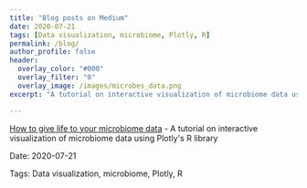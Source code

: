 ```yaml
---
title: "Blog posts on Medium"
date: 2020-07-21
tags: [Data visualization, microbiome, Plotly, R]
permalink: /blog/
author_profile: false
header:
  overlay_color: "#000"
  overlay_filter: "0"
  overlay_image: /images/microbes_data.png
excerpt: "A tutorial on interactive visualization of microbiome data using Plotly's R library"

---
```


[How to give life to your microbiome data](https://medium.com/@ruthschmidt_96022/how-to-give-life-to-your-microbiome-data-using-plotly-r-1892281183cf) - A tutorial on interactive visualization of microbiome data using Plotly's R library

Date: 2020-07-21

Tags: Data visualization, microbiome, Plotly, R
